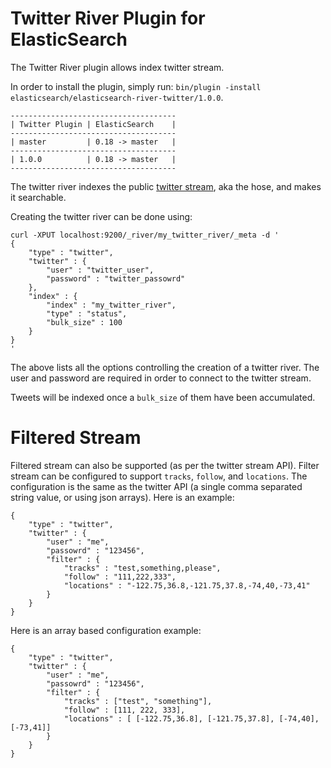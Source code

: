 Twitter River Plugin for ElasticSearch
==================================

The Twitter River plugin allows index twitter stream.

In order to install the plugin, simply run: `bin/plugin -install elasticsearch/elasticsearch-river-twitter/1.0.0`.

    -------------------------------------
    | Twitter Plugin | ElasticSearch    |
    -------------------------------------
    | master         | 0.18 -> master   |
    -------------------------------------
    | 1.0.0          | 0.18 -> master   |
    -------------------------------------

The twitter river indexes the public [twitter stream](http://dev.twitter.com/pages/streaming_api), aka the hose, and makes it searchable.

Creating the twitter river can be done using:

	curl -XPUT localhost:9200/_river/my_twitter_river/_meta -d '
	{
	    "type" : "twitter",
	    "twitter" : {
	        "user" : "twitter_user",
	        "password" : "twitter_passowrd"
	    },
	    "index" : {
	        "index" : "my_twitter_river",
	        "type" : "status",
	        "bulk_size" : 100
	    }
	}
	'

The above lists all the options controlling the creation of a twitter river. The user and password are required in order to connect to the twitter stream.

Tweets will be indexed once a `bulk_size` of them have been accumulated.

Filtered Stream
===============

Filtered stream can also be supported (as per the twitter stream API). Filter stream can be configured to support `tracks`, `follow`, and `locations`. The configuration is the same as the twitter API (a single comma separated string value, or using json arrays). Here is an example:

	{
	    "type" : "twitter",
	    "twitter" : {
	        "user" : "me",
	        "passowrd" : "123456",
	        "filter" : {
	            "tracks" : "test,something,please",
	            "follow" : "111,222,333",
	            "locations" : "-122.75,36.8,-121.75,37.8,-74,40,-73,41"
	        }
	    }
	}

Here is an array based configuration example:

	{
	    "type" : "twitter",
	    "twitter" : {
	        "user" : "me",
	        "passowrd" : "123456",
	        "filter" : {
	            "tracks" : ["test", "something"],
	            "follow" : [111, 222, 333],
	            "locations" : [ [-122.75,36.8], [-121.75,37.8], [-74,40], [-73,41]]
	        }
	    }
	}
